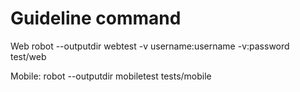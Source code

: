 # Guideline command
Web
robot --outputdir webtest -v username:username -v:password  test/web

Mobile:
robot --outputdir mobiletest tests/mobile

